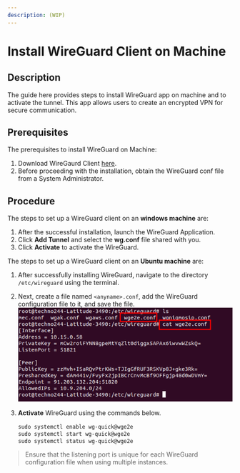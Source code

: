```yaml
---
description: (WIP)
---
```


# Install WireGuard Client on Machine

## Description <a href="#prerequisites" id="prerequisites"></a>

The guide here provides steps to install WireGuard app on machine and to activate the tunnel. This app allows users to create an encrypted VPN for secure communication.

## Prerequisites <a href="#prerequisites" id="prerequisites"></a>

The prerequisites to install WireGuard on Machine:

1. Download WireGaurd Client [here](https://www.wireguard.com/install/).
2. Before proceeding with the installation, obtain the WireGuard conf file from a System Administrator.

## Procedure

The steps to set up a WireGuard client on an **windows machine** are:

1. After the successful installation, launch the WireGuard Application.
2. Click **Add Tunnel** and select the **wg.conf** file shared with you.
3. Click **Activate** to activate the WireGuard.

The steps to set up a WireGuard client on an **Ubuntu machine** are:

1. After successfully installing WireGuard, navigate to the directory `/etc/wireguard` using the terminal.
2. Next, create a file named `<anyname>.conf`, add the WireGuard configuration file to it, and save the file.\
   ![](<../../../.gitbook/assets/image (1).png>)
3.  &#x20;**Activate** WireGuard using the commands below.

    ```
    sudo systemctl enable wg-quick@wge2e 
    sudo systemctl start wg-quick@wge2e
    sudo systemctl status wg-quick@wge2e
    ```



> Ensure that the listening port is unique for each WireGuard configuration file when using multiple instances.

